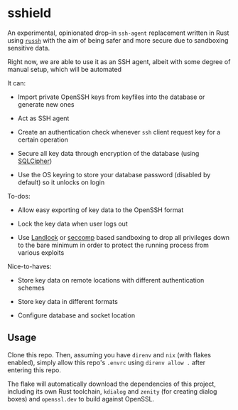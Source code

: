 # sshield

An experimental, opinionated drop-in `ssh-agent` replacement written in Rust using [`russh`](https://github.com/warp-tech/russh)
with the aim of being safer and more secure due to sandboxing sensitive data.

Right now, we are able to use it as an SSH agent, albeit with some degree of manual setup, 
which will be automated

It can:

- Import private OpenSSH keys from keyfiles into the database or generate new ones

- Act as SSH agent

- Create an authentication check whenever `ssh` client request key for a certain operation 

- Secure all key data through encryption of the database (using [SQLCipher](https://github.com/sqlcipher/sqlcipher))

- Use the OS keyring to store your database password (disabled by default) so it unlocks on login

To-dos:

- Allow easy exporting of key data to the OpenSSH format

- Lock the key data when user logs out

- Use [Landlock](https://docs.kernel.org/security/landlock.html) or [seccomp](https://en.wikipedia.org/wiki/Seccomp) based sandboxing to drop all privileges down to 
the bare minimum in order to protect the running process from various exploits

Nice-to-haves:

- Store key data on remote locations with different authentication schemes

- Store key data in different formats

- Configure database and socket location

## Usage

Clone this repo. Then, assuming you have `direnv` and `nix` (with flakes enabled),
simply allow this repo's `.envrc` using `direnv allow .` after entering this repo.

The flake will automatically download the dependencies of this project, including
its own Rust toolchain, `kdialog` and `zenity` (for creating dialog boxes) and 
`openssl.dev` to build against OpenSSL.
